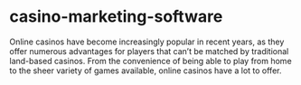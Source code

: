 # casino-marketing-software
Online casinos have become increasingly popular in recent years, as they offer numerous advantages for players that can’t be matched by traditional land-based casinos. From the convenience of being able to play from home to the sheer variety of games available, online casinos have a lot to offer.
